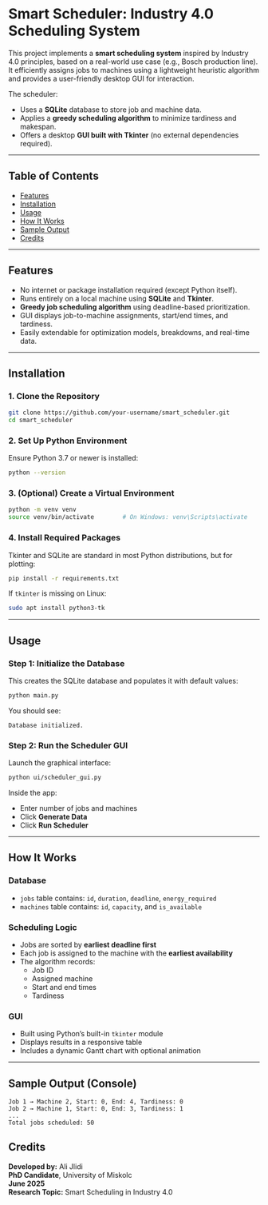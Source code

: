 # Smart Scheduler: Industry 4.0 Scheduling System

This project implements a **smart scheduling system** inspired by Industry 4.0 principles, based on a real-world use case (e.g., Bosch production line). It efficiently assigns jobs to machines using a lightweight heuristic algorithm and provides a user-friendly desktop GUI for interaction.

The scheduler:

- Uses a **SQLite** database to store job and machine data.
- Applies a **greedy scheduling algorithm** to minimize tardiness and makespan.
- Offers a desktop **GUI built with Tkinter** (no external dependencies required).

---

## Table of Contents

- [Features](#features)
- [Installation](#installation)
- [Usage](#usage)
- [How It Works](#how-it-works)
- [Sample Output](#sample-output)
- [Credits](#credits)

---

## Features

- No internet or package installation required (except Python itself).
- Runs entirely on a local machine using **SQLite** and **Tkinter**.
- **Greedy job scheduling algorithm** using deadline-based prioritization.
- GUI displays job-to-machine assignments, start/end times, and tardiness.
- Easily extendable for optimization models, breakdowns, and real-time data.

---

## Installation

### 1. Clone the Repository

```bash
git clone https://github.com/your-username/smart_scheduler.git
cd smart_scheduler
```

### 2. Set Up Python Environment

Ensure Python 3.7 or newer is installed:

```bash
python --version
```

### 3. (Optional) Create a Virtual Environment

```bash
python -m venv venv
source venv/bin/activate        # On Windows: venv\Scripts\activate
```

### 4. Install Required Packages

Tkinter and SQLite are standard in most Python distributions, but for plotting:

```bash
pip install -r requirements.txt
```

If `tkinter` is missing on Linux:

```bash
sudo apt install python3-tk
```

---

## Usage

### Step 1: Initialize the Database

This creates the SQLite database and populates it with default values:

```bash
python main.py
```

You should see:

```
Database initialized.
```

### Step 2: Run the Scheduler GUI

Launch the graphical interface:

```bash
python ui/scheduler_gui.py
```

Inside the app:
- Enter number of jobs and machines
- Click **Generate Data**
- Click **Run Scheduler**

---

## How It Works

### Database

- `jobs` table contains: `id`, `duration`, `deadline`, `energy_required`
- `machines` table contains: `id`, `capacity`, and `is_available`

### Scheduling Logic

- Jobs are sorted by **earliest deadline first**
- Each job is assigned to the machine with the **earliest availability**
- The algorithm records:
  - Job ID
  - Assigned machine
  - Start and end times
  - Tardiness

### GUI

- Built using Python’s built-in `tkinter` module
- Displays results in a responsive table
- Includes a dynamic Gantt chart with optional animation

---

## Sample Output (Console)

```text
Job 1 → Machine 2, Start: 0, End: 4, Tardiness: 0
Job 2 → Machine 1, Start: 0, End: 3, Tardiness: 1
...
Total jobs scheduled: 50
```





## Credits

**Developed by:** Ali Jlidi  
**PhD Candidate**, University of Miskolc  
**June 2025**  
**Research Topic:** Smart Scheduling in Industry 4.0
